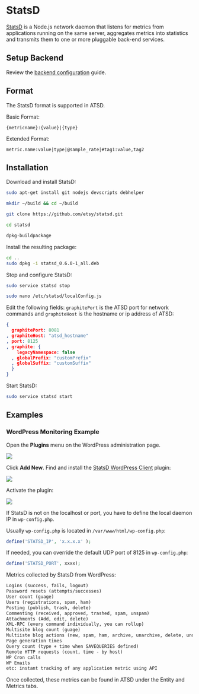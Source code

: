 # StatsD

[StatsD](https://github.com/etsy/statsd) is a Node.js network daemon that listens for metrics from applications running on the same server, aggregates metrics into statistics and transmits them to one or more pluggable back-end services.

## Setup Backend

Review the [backend configuration](statsd-backend.md) guide.

## Format

The StatsD format is supported in ATSD.

Basic Format:

```ls
{metricname}:{value}|{type}
```

Extended Format:

```ls
metric.name:value|type|@sample_rate|#tag1:value,tag2
```

## Installation

Download and install StatsD:

```sh
sudo apt-get install git nodejs devscripts debhelper
```

```sh
mkdir ~/build && cd ~/build
```

```sh
git clone https://github.com/etsy/statsd.git
```

```sh
cd statsd
```

```sh
dpkg-buildpackage
```

Install the resulting package:

```sh
cd ..
sudo dpkg -i statsd_0.6.0-1_all.deb
```

Stop and configure StatsD:

```sh
sudo service statsd stop
```

```sh
sudo nano /etc/statsd/localConfig.js
```

Edit the following fields: `graphitePort` is the ATSD port for network commands and `graphiteHost` is the hostname or ip address of ATSD:

```json
{
  graphitePort: 8081
, graphiteHost: "atsd_hostname"
, port: 8125
, graphite: {
    legacyNamespace: false
  , globalPrefix: "customPrefix"
  , globalSuffix: "customSuffix"
  }
}
```

Start StatsD:

```sh
sudo service statsd start
```

## Examples

### WordPress Monitoring Example

Open the **Plugins** menu on the WordPress administration page.

![](./resources/plugins_menu.png)

Click **Add New**. Find and install the [StatsD WordPress Client](https://wordpress.org/plugins/statsd/) plugin:

![](./resources/statsd_plugin1.png)

Activate the plugin:

![](./resources/activate_plugin.png)

If StatsD is not on the localhost or port, you have to define the local daemon IP in `wp-config.php`.

Usually `wp-config.php` is located in `/var/www/html/wp-config.php`:

```php
define('STATSD_IP', 'x.x.x.x' );
```

If needed, you can override the default UDP port of 8125 in `wp-config.php`:

```php
define('STATSD_PORT', xxxx);
```

Metrics collected by StatsD from WordPress:

```txt
Logins (success, fails, logout)
Password resets (attempts/successes)
User count (guage)
Users (registrations, spam, ham)
Posting (publish, trash, delete)
Commenting (received, approved, trashed, spam, unspam)
Attachments (Add, edit, delete)
XML-RPC (every command individually, you can rollup)
Multisite blog count (guage)
Multiiste blog actions (new, spam, ham, archive, unarchive, delete, undelete)
Page generation times
Query count (type + time when SAVEQUERIES defined)
Remote HTTP requests (count, time - by host)
WP Cron calls
WP Emails
etc: instant tracking of any application metric using API
```

Once collected, these metrics can be found in ATSD under the Entity and Metrics tabs.
